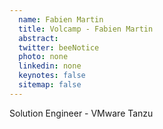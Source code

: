 ```yaml
---
  name: Fabien Martin
  title: Volcamp - Fabien Martin
  abstract: 
  twitter: beeNotice
  photo: none
  linkedin: none
  keynotes: false
  sitemap: false
---
```

Solution Engineer - VMware Tanzu